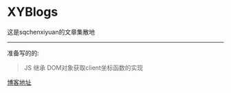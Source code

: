 # XYBlogs
这是sqchenxiyuan的文章集散地

---
准备写的的:
> JS 继承
> DOM对象获取client坐标函数的实现

[博客地址](http://www.cxyblogbiu.com/)
